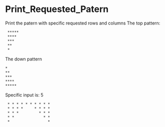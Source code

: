 # Print_Requested_Patern
Print the patern with specific requested rows and columns
The top pattern:
     
     *****
     ****
     ***
     **
     *
     
The down pattern

    *
    **
    ***
    ****
    *****

Specific input is: 5

     * * * * * * * * * *
     * * * *     * * * *
     * * *         * * *
     * *             * *
     *                 *

